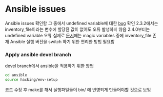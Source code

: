# Ansible issues
Ansible issues 확인함
그 중에서 undefined variable에 대한 [bug][issue-link] 확인
2.3.2에서는 inventory_file이라는 변수에 할당된 값이 없어도 오류 발생하지 않음
2.4.0부터는 undefined variable 오류
실제로 [문서][magic-variables-link]에는 magic variables 중에 inventory_file 존재
Ansible 실행 버전을 switch 하기 위한 편리한 방법 필요함

### Apply ansible devel branch
devel branch에서 ansible을 적용하기 위한 방법
```bash
cd ansible
source hacking/env-setup
```
코드 수정 후 make를 해서 실행파일들이 bin/ 에 반영되게 만들어야할 것으로 보임

[issue-link]: https://github.com/ansible/ansible/issues/32914
[magic-variables-link]: http://docs.ansible.com/ansible/latest/playbooks_variables.html#magic-variables-and-how-to-access-information-about-other-hosts
